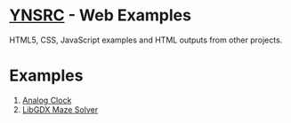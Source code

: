# [YNSRC](https://github.com/ynsrc) - Web Examples

HTML5, CSS, JavaScript examples and HTML outputs from other projects.

# Examples
1. [Analog Clock](js-canvas/clock.html)
2. [LibGDX Maze Solver](libgdx-maze-solver/index.html)
